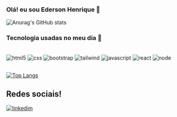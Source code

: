### Olá! eu sou Ederson Henrique 👋

![Anurag's GitHub stats](https://github-readme-stats.vercel.app/api?username=edersonhos&show_icons=true&theme=radical)

### Tecnologia usadas no meu dia 🖤

<div style="inline_block"><br/>
  <img align="center" alt="html5" src="https://img.shields.io/badge/HTML5-E34F26?style=for-the-badge&logo=html5&logoColor=white" />
  <img align="center" alt="css" src="https://img.shields.io/badge/CSS3-1572B6?style=for-the-badge&logo=css3&logoColor=white" />
  <img align="center" alt="bootstrap" src="https://img.shields.io/badge/Bootstrap-563D7C?style=for-the-badge&logo=bootstrap&logoColor=white" />
  <img align="center" alt="tailwind" src="https://img.shields.io/badge/Tailwind_CSS-38B2AC?style=for-the-badge&logo=tailwind-css&logoColor=white" />
  <img align="center" alt="javascript" src="https://img.shields.io/badge/JavaScript-323330?style=for-the-badge&logo=javascript&logoColor=F7DF1E" />
  <img align="center" alt="react" src="https://img.shields.io/badge/React-20232A?style=for-the-badge&logo=react&logoColor=61DAFB" />
  <img align="center" alt="node" src="https://img.shields.io/badge/Node.js-43853D?style=for-the-badge&logo=node.js&logoColor=white" />
</div>

##
[![Top Langs](https://github-readme-stats.vercel.app/api/top-langs/?username=edersonhos&layout=compact)](https://github.com/anuraghazra/github-readme-stats)
## Redes sociais!
[![linkedim](https://img.shields.io/badge/LinkedIn-0077B5?style=for-the-badge&logo=linkedin&logoColor=white/)](https://www.linkedin.com/in/ederson-henrique-70b645262/)
##
